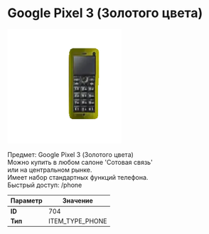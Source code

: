 # Google Pixel 3 (Золотого цвета)

![Item Image](../img/704.webp?raw=true)

Предмет: Google Pixel 3 (Золотого цвета)<br>Можно купить в любом салоне 'Сотовая связь'<br>или на центральном рынке.<br>Имеет набор стандартных функций телефона.<br>Быстрый доступ: /phone


| Параметр | Значение |
|----------|----------|
| **ID** | 704 |
| **Тип** | ITEM_TYPE_PHONE |

